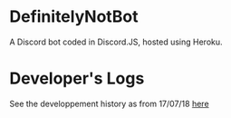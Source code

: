 # DefinitelyNotBot
A Discord bot coded in Discord.JS, hosted using Heroku.
# Developer's Logs
See the developpement history as from 17/07/18 [here](https://gist.github.com/CrocodileCroco/84fdd8c6e4da5330805a8df3275ed30c)
